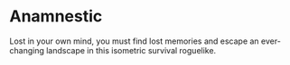 # Anamnestic
Lost in your own mind, you must find lost memories and escape an ever-changing landscape in this isometric survival roguelike.
